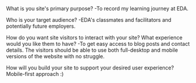  What is you site's primary purpose?
-To record my learning journey at EDA.

 Who is your target audience?
-EDA's classmates and facilitators and potentially future employers.

 How do you want site visitors to interact with your site? What experience would you like them to have?
-To get easy access to blog posts and contact details. The visitors should be able to use both full-desktop and mobile versions of the website with no struggle.

 How will you build your site to support your desired user experience?
Mobile-first approach :)

